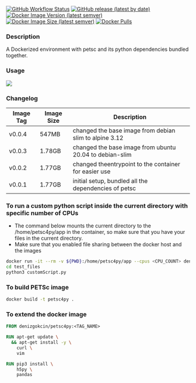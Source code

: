 [![GitHub Workflow Status](https://img.shields.io/github/workflow/status/dgokcin/petsc4py/ci?&logo=github-actions)](https://github.com/dgokcin/petsc4py/actions)
[![GitHub release (latest by date)](https://img.shields.io/github/v/release/dgokcin/petsc4py?logo=github)](https://github.com/dgokcin/petsc4py/releases)
[![Docker Image Version (latest semver)](https://img.shields.io/docker/v/denizgokcin/petsc4py?logo=docker&sort=semver)](https://hub.docker.com/repository/docker/denizgokcin/petsc4py/tags?page=1&ordering=last_updated)
[![Docker Image Size (latest semver)](https://img.shields.io/docker/image-size/denizgokcin/petsc4py?logo=docker&sort=semver)]()
[![Docker Pulls](https://img.shields.io/docker/pulls/denizgokcin/petsc4py?logo=docker)]()

### Description 
A Dockerized environment with petsc and its python dependencies bundled
together.

### Usage
![](doc/usage.gif)
### Changelog

| Image Tag | Image Size | Description                                        |
|-----------|--------|--------------------------------------------------------|
| v0.0.4    | 547MB  |changed the base image from debian slim to alpine 3.12  |
| v0.0.3    | 1.78GB |changed the base image from ubuntu 20.04 to debian-slim |
| v0.0.2    | 1.77GB |changed theentrypoint to the container for easier use   |
| v0.0.1    | 1.77GB |initial setup, bundled  all the  dependencies of  petsc |

### To run a custom python script inside the current directory with specific number of CPUs

- The command below mounts the current directory to the /home/petsc4py/app in
  the container, so make sure that you have your files in the current directory.
- Make sure that you enabled file sharing between the docker host and the images

```sh
docker run -it --rm -v ${PWD}:/home/petsc4py/app --cpus <CPU_COUNT> denizgokcin/petsc4py:<VERSION_NUMBER>
cd test_files
python3 customScript.py
```

### To build PETSc image

```sh
docker build -t petsc4py .
```

### To extend the docker image

```dockerfile
FROM denizgokcin/petsc4py:<TAG_NAME>

RUN apt-get update \
  && apt-get install -y \
    curl \
    vim

RUN pip3 install \
    h5py \
    pandas
```
